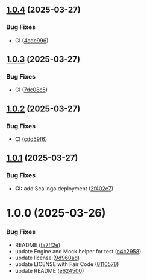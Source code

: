 ## [1.0.4](https://github.com/latechforce/engine-starter-kit/compare/v1.0.3...v1.0.4) (2025-03-27)


### Bug Fixes

* CI ([4cde996](https://github.com/latechforce/engine-starter-kit/commit/4cde996080d7c91ace95e9689e0fa89f2b6e74e3))

## [1.0.3](https://github.com/latechforce/engine-starter-kit/compare/v1.0.2...v1.0.3) (2025-03-27)


### Bug Fixes

* CI ([7dc08c5](https://github.com/latechforce/engine-starter-kit/commit/7dc08c52a6434268efc8f7c20dae6d1b479e5a7a))

## [1.0.2](https://github.com/latechforce/engine-starter-kit/compare/v1.0.1...v1.0.2) (2025-03-27)


### Bug Fixes

* CI ([cdd59f6](https://github.com/latechforce/engine-starter-kit/commit/cdd59f6e02b5699393bcfcea042e0353e02be6e5))

## [1.0.1](https://github.com/latechforce/engine-starter-kit/compare/v1.0.0...v1.0.1) (2025-03-27)


### Bug Fixes

* **CI:** add Scalingo deployment ([2f402e7](https://github.com/latechforce/engine-starter-kit/commit/2f402e748d137eb750372e50fc7c0394dbd56d6e))

# 1.0.0 (2025-03-26)


### Bug Fixes

* README ([fa7ff2e](https://github.com/latechforce/engine-starter-kit/commit/fa7ff2ea53fe33866bbcd32bb9adba130c899e51))
* update Engine and Mock helper for test ([c4c2958](https://github.com/latechforce/engine-starter-kit/commit/c4c2958ea04a81a27e7c8fa0b1ce260db67da6fd))
* update license ([9d960ad](https://github.com/latechforce/engine-starter-kit/commit/9d960ad0cd65323c9f4e9e50691fbbbf8856357c))
* update LICENSE with Fair Code ([8110578](https://github.com/latechforce/engine-starter-kit/commit/8110578af4797b232452bc9f7ad78537c125c441))
* update README ([e624500](https://github.com/latechforce/engine-starter-kit/commit/e6245001eb2a87c748249e2ed8a86e753a9bf164))
